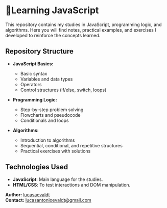 # 🤘Learning JavaScript 

This repository contains my studies in JavaScript, programming logic, and algorithms. Here you will find notes, practical examples, and exercises I developed to reinforce the concepts learned.

## Repository Structure

- **JavaScript Basics:**
  - Basic syntax
  - Variables and data types
  - Operators
  - Control structures (if/else, switch, loops)

- **Programming Logic:**
  - Step-by-step problem solving
  - Flowcharts and pseudocode
  - Conditionals and loops

- **Algorithms:**
  - Introduction to algorithms
  - Sequential, conditional, and repetitive structures
  - Practical exercises with solutions


## Technologies Used

- **JavaScript**: Main language for the studies.
- **HTML/CSS**: To test interactions and DOM manipulation.


**Author:** [lucasaevaldt](https://github.com/lucasaevaldt)  
**Contact:** [lucasantonioevaldt@gmail.com](mailto:lucasantonioevaldt@gmail.com)
